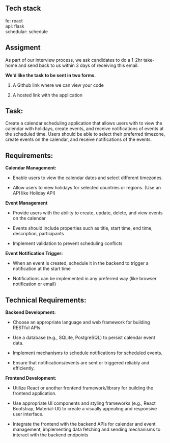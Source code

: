 ## Tech stack
fe: react<br>
api: flask<br>
schedular: schedule<br>

## Assigment
As part of our interview process, we ask candidates to do a 1-2hr take-home and send back to us within 3 days of receiving this email.

**We'd like the task to be sent in two forms.**

1. A Github link where we can view your code

2. A hosted link with the application

## Task:

Create a calendar scheduling application that allows users with to view the calendar with holidays, create events, and receive notifications of events at the scheduled time. Users should be able to select their preferred timezone, create events on the calendar, and receive notifications of the events.

## Requirements:

**Calendar Management:**

* Enable users to view the calendar dates and select different timezones.

* Allow users to view holidays for selected countries or regions. (Use an API like Holiday API)

**Event Management**

* Provide users with the ability to create, update, delete, and view events on the calendar

* Events should include properties such as title, start time, end time, description, participants

* Implement validation to prevent scheduling conflicts

**Event Notification Trigger:**

* When an event is created, schedule it in the backend to trigger a notification at the start time

* Notifications can be implemented in any preferred way (like browser notification or email)

## Technical Requirements:

**Backend Development:**

* Choose an appropriate language and web framework for building RESTful APIs.

* Use a database (e.g., SQLite, PostgreSQL) to persist calendar event data.

* Implement mechanisms to schedule notifications for scheduled events.

* Ensure that notifications/events are sent or triggered reliably and efficiently.

**Frontend Development:**

* Utilize React or another frontend framework/library for building the frontend application.

* Use appropriate UI components and styling frameworks (e.g., React Bootstrap, Material-UI) to create a visually appealing and responsive user interface.

* Integrate the frontend with the backend APIs for calendar and event management, implementing data fetching and sending mechanisms to interact with the backend endpoints

